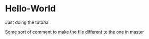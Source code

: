 Hello-World
===========

Just doing the tutorial

Some sort of comment to make the file different to the one in master
